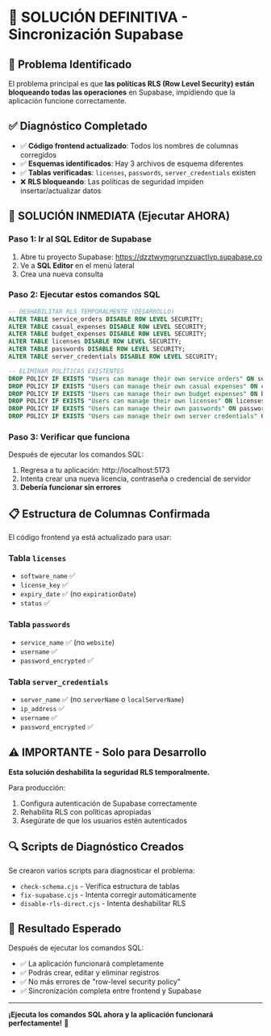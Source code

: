 # 🔧 SOLUCIÓN DEFINITIVA - Sincronización Supabase

## 🎯 Problema Identificado

El problema principal es que **las políticas RLS (Row Level Security) están bloqueando todas las operaciones** en Supabase, impidiendo que la aplicación funcione correctamente.

## ✅ Diagnóstico Completado

- ✅ **Código frontend actualizado**: Todos los nombres de columnas corregidos
- ✅ **Esquemas identificados**: Hay 3 archivos de esquema diferentes
- ✅ **Tablas verificadas**: `licenses`, `passwords`, `server_credentials` existen
- ❌ **RLS bloqueando**: Las políticas de seguridad impiden insertar/actualizar datos

## 🚀 SOLUCIÓN INMEDIATA (Ejecutar AHORA)

### Paso 1: Ir al SQL Editor de Supabase

1. Abre tu proyecto Supabase: https://dzztwymgrunzzuactlvp.supabase.co
2. Ve a **SQL Editor** en el menú lateral
3. Crea una nueva consulta

### Paso 2: Ejecutar estos comandos SQL

```sql
-- DESHABILITAR RLS TEMPORALMENTE (DESARROLLO)
ALTER TABLE service_orders DISABLE ROW LEVEL SECURITY;
ALTER TABLE casual_expenses DISABLE ROW LEVEL SECURITY;
ALTER TABLE budget_expenses DISABLE ROW LEVEL SECURITY;
ALTER TABLE licenses DISABLE ROW LEVEL SECURITY;
ALTER TABLE passwords DISABLE ROW LEVEL SECURITY;
ALTER TABLE server_credentials DISABLE ROW LEVEL SECURITY;

-- ELIMINAR POLÍTICAS EXISTENTES
DROP POLICY IF EXISTS "Users can manage their own service orders" ON service_orders;
DROP POLICY IF EXISTS "Users can manage their own casual expenses" ON casual_expenses;
DROP POLICY IF EXISTS "Users can manage their own budget expenses" ON budget_expenses;
DROP POLICY IF EXISTS "Users can manage their own licenses" ON licenses;
DROP POLICY IF EXISTS "Users can manage their own passwords" ON passwords;
DROP POLICY IF EXISTS "Users can manage their own server credentials" ON server_credentials;
```

### Paso 3: Verificar que funciona

Después de ejecutar los comandos SQL:

1. Regresa a tu aplicación: http://localhost:5173
2. Intenta crear una nueva licencia, contraseña o credencial de servidor
3. **Debería funcionar sin errores**

## 📋 Estructura de Columnas Confirmada

El código frontend ya está actualizado para usar:

### Tabla `licenses`
- `software_name` ✅
- `license_key` ✅
- `expiry_date` ✅ (no `expirationDate`)
- `status` ✅

### Tabla `passwords`
- `service_name` ✅ (no `website`)
- `username` ✅
- `password_encrypted` ✅

### Tabla `server_credentials`
- `server_name` ✅ (no `serverName` o `localServerName`)
- `ip_address` ✅
- `username` ✅
- `password_encrypted` ✅

## ⚠️ IMPORTANTE - Solo para Desarrollo

**Esta solución deshabilita la seguridad RLS temporalmente.**

Para producción:
1. Configura autenticación de Supabase correctamente
2. Rehabilita RLS con políticas apropiadas
3. Asegúrate de que los usuarios estén autenticados

## 🔍 Scripts de Diagnóstico Creados

Se crearon varios scripts para diagnosticar el problema:
- `check-schema.cjs` - Verifica estructura de tablas
- `fix-supabase.cjs` - Intenta corregir automáticamente
- `disable-rls-direct.cjs` - Intenta deshabilitar RLS

## 🎯 Resultado Esperado

Después de ejecutar los comandos SQL:
- ✅ La aplicación funcionará completamente
- ✅ Podrás crear, editar y eliminar registros
- ✅ No más errores de "row-level security policy"
- ✅ Sincronización completa entre frontend y Supabase

---

**¡Ejecuta los comandos SQL ahora y la aplicación funcionará perfectamente!** 🚀